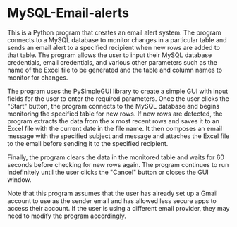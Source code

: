 # MySQL-Email-alerts


This is a Python program that creates an email alert system. The program connects to a MySQL database to monitor changes in a particular table and sends an email alert to a specified recipient when new rows are added to that table. The program allows the user to input their MySQL database credentials, email credentials, and various other parameters such as the name of the Excel file to be generated and the table and column names to monitor for changes.

The program uses the PySimpleGUI library to create a simple GUI with input fields for the user to enter the required parameters. Once the user clicks the "Start" button, the program connects to the MySQL database and begins monitoring the specified table for new rows. If new rows are detected, the program extracts the data from the x most recent rows and saves it to an Excel file with the current date in the file name. It then composes an email message with the specified subject and message and attaches the Excel file to the email before sending it to the specified recipient.

Finally, the program clears the data in the monitored table and waits for 60 seconds before checking for new rows again. The program continues to run indefinitely until the user clicks the "Cancel" button or closes the GUI window.

Note that this program assumes that the user has already set up a Gmail account to use as the sender email and has allowed less secure apps to access their account. If the user is using a different email provider, they may need to modify the program accordingly.

